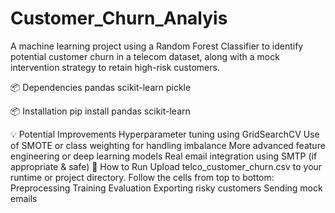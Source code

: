 # Customer_Churn_Analyis
A machine learning project using a Random Forest Classifier to identify potential customer churn in a telecom dataset, along with a mock intervention strategy to retain high-risk customers.

📦 Dependencies
      pandas
      scikit-learn
      pickle

📦 Installation
      pip install pandas scikit-learn
      
💡 Potential Improvements
      Hyperparameter tuning using GridSearchCV
      Use of SMOTE or class weighting for handling imbalance
      More advanced feature engineering or deep learning models
      Real email integration using SMTP (if appropriate & safe)
🚀 How to Run
      Upload telco_customer_churn.csv to your runtime or project directory.
      Follow the cells from top to bottom:
      Preprocessing
      Training
      Evaluation
      Exporting risky customers
      Sending mock emails
